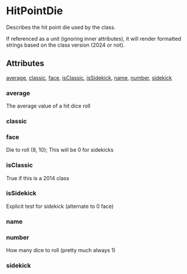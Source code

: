 # HitPointDie

Describes the hit point die used by the class.

If referenced as a unit (ignoring inner attributes), it will render
formatted strings based on the class version (2024 or not).

## Attributes

[average](#average), [classic](#classic), [face](#face), [isClassic](#isclassic), [isSidekick](#issidekick), [name](#name), [number](#number), [sidekick](#sidekick)


### average

The average value of a hit dice roll

### classic


### face

Die to roll (8, 10); This will be 0 for sidekicks

### isClassic

True if this is a 2014 class

### isSidekick

Explicit test for sidekick (alternate to 0 face)

### name


### number

How many dice to roll (pretty much always 1)

### sidekick
